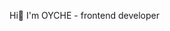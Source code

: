 Hi👋
I'm OYCHE - frontend developer

<!---
MIliewski/MIliewski is a ✨ special ✨ repository because its `README.md` (this file) appears on your GitHub profile.
You can click the Preview link to take a look at your changes.
--->
